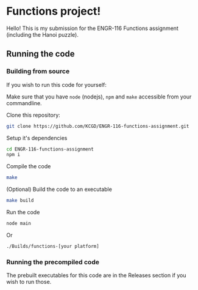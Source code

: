 # Functions project!

Hello! This is my submission for the ENGR-116 Functions assignment (including the Hanoi puzzle).

## Running the code

### Building from source

If you wish to run this code for yourself:

Make sure that you have `node` (nodejs), `npm` and `make` accessible from your commandline.

Clone this repository:
```bash
git clone https://github.com/KCGD/ENGR-116-functions-assignment.git
```

Setup it's dependencies
```bash
cd ENGR-116-functions-assignment
npm i
```

Compile the code
```bash
make
```

(Optional) Build the code to an executable
```bash
make build
```

Run the code
```bash
node main
```
Or
```bash
./Builds/functions-[your platform]
```

### Running the precompiled code

The prebuilt executables for this code are in the Releases section if you wish to run those.